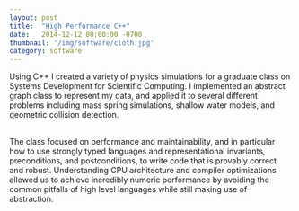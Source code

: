 ```yaml
---
layout: post
title:  "High Performance C++"
date:   2014-12-12 00:00:00 -0700
thumbnail: '/img/software/cloth.jpg'
category: software
---
```

Using C++ I created a variety of physics simulations for a graduate class on Systems Development for Scientific Computing. I implemented an abstract graph class to represent my data, and applied it to several different problems including mass spring simulations, shallow water models, and geometric collision detection. <br><br>

The class focused on performance and maintainability, and in particular how to use strongly typed languages and representational invariants, preconditions, and postconditions, to write code that is provably correct and robust. Understanding CPU architecture and compiler optimizations allowed us to achieve incredibly numeric performance by avoiding the common pitfalls of high level languages while still making use of abstraction.